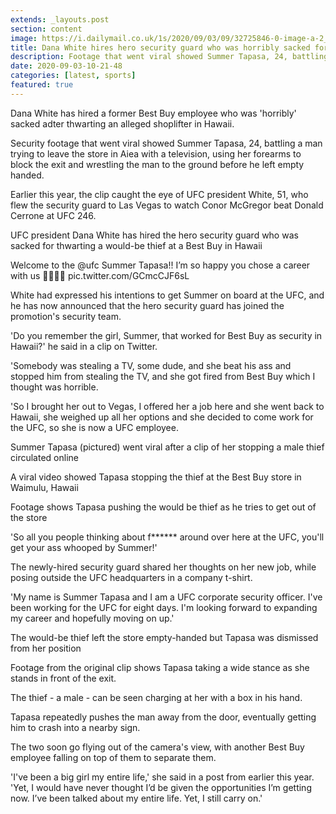 ```yaml
---
extends: _layouts.post
section: content
image: https://i.dailymail.co.uk/1s/2020/09/03/09/32725846-0-image-a-2_1599122729215.jpg 
title: Dana White hires hero security guard who was horribly sacked for stopping shoplifter 
description: Footage that went viral showed Summer Tapasa, 24, battling a man trying to leave the store in Aiea with a television, using her forearms to block the exit and wrestling the man to the ground 
date: 2020-09-03-10-21-48 
categories: [latest, sports] 
featured: true 
--- 
```

Dana White has hired a former Best Buy employee who was 'horribly' sacked adter thwarting an alleged shoplifter in Hawaii.

Security footage that went viral showed Summer Tapasa, 24, battling a man trying to leave the store in Aiea with a television, using her forearms to block the exit and wrestling the man to the ground before he left empty handed. 

Earlier this year, the clip caught the eye of UFC president White, 51, who flew the security guard to Las Vegas to watch Conor McGregor beat Donald Cerrone at UFC 246.

UFC president Dana White has hired the hero security guard who was sacked for thwarting a would-be thief at a Best Buy in Hawaii

Welcome to the @ufc Summer Tapasa!! I’m so happy you chose a career with us 👊🏻👊🏻 pic.twitter.com/GCmcCJF6sL

White had expressed his intentions to get Summer on board at the UFC, and he has now announced that the hero security guard has joined the promotion's security team. 

'Do you remember the girl, Summer, that worked for Best Buy as security in Hawaii?' he said in a clip on Twitter. 

'Somebody was stealing a TV, some dude, and she beat his ass and stopped him from stealing the TV, and she got fired from Best Buy which I thought was horrible.

'So I brought her out to Vegas, I offered her a job here and she went back to Hawaii, she weighed up all her options and she decided to come work for the UFC, so she is now a UFC employee. 

Summer Tapasa (pictured) went viral after a clip of her stopping a male thief circulated online

A viral video showed Tapasa stopping the thief at the Best Buy store in Waimulu, Hawaii 

Footage shows Tapasa pushing the would be thief as he tries to get out of the store

'So all you people thinking about f****** around over here at the UFC, you'll get your ass whooped by Summer!'

The newly-hired security guard shared her thoughts on her new job, while posing outside the UFC headquarters in a company t-shirt. 

'My name is Summer Tapasa and I am a UFC corporate security officer. I've been working for the UFC for eight days. I'm looking forward to expanding my career and hopefully moving on up.'

The would-be thief left the store empty-handed but Tapasa was dismissed from her position

Footage from the original clip shows Tapasa taking a wide stance as she stands in front of the exit. 

The thief - a male - can be seen charging at her with a box in his hand.  

Tapasa repeatedly pushes the man away from the door, eventually getting him to crash into a nearby sign. 

The two soon go flying out of the camera's view, with another Best Buy employee falling on top of them to separate them.

'I've been a big girl my entire life,' she said in a post from earlier this year. 'Yet, I would have never thought I’d be given the opportunities I’m getting now. I’ve been talked about my entire life. Yet, I still carry on.' 


